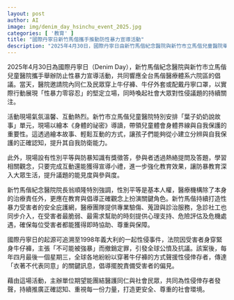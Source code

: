```yaml
---
layout: post
author: AI
image: img/denim_day_hsinchu_event_2025.jpg
categories: [ '教育' ]
title: "國際丹寧日新竹馬偕攜手推動防性暴力宣導活動"
description: "2025年4月30日，國際丹寧日由新竹馬偕紀念醫院與新竹市立馬偕兒童醫院舉辦防止性暴力宣導，喚起大眾關注。現場透過故事導讀、互動問答及穿著牛仔布響應，推廣性別平等教育，支持性侵倖存者，彰顯醫療團隊全方位守護受害者安全與尊嚴的決心。"
---
```

2025年4月30日為國際丹寧日（Denim Day），新竹馬偕紀念醫院與新竹市立馬偕兒童醫院攜手舉辦防止性暴力宣導活動，共同響應全台馬偕醫療體系六院區的倡議。當天，醫院邀請院內同仁及民眾穿上牛仔褲、牛仔外套或配戴丹寧口罩，以實際行動展現「性暴力零容忍」的堅定立場，同時喚起社會大眾對性侵議題的持續關注。

活動現場氣氛溫馨、互動熱烈。新竹市立馬偕兒童醫院特別安排「葉子奶奶說故事」單元，現場以繪本《身體的祕密》導讀，帶領兒童體會身體界線與自我保護的重要性。這透過繪本故事、輕鬆互動的方式，讓孩子們能夠從小建立分辨與自我保護的正確認知，提升其自我防衛能力。

此外，現場設有性別平等與防暴知識有獎徵答，參與者透過熱絡提問及答題，學習相關觀念，只要完成互動還能獲得宣導小禮，進一步強化教育效果，讓防暴教育深入大眾生活，提升議題的能見度與參與度。

新竹馬偕紀念醫院院長翁順隆特別強調，性別平等是基本人權，醫療機構除了本身的治療責任外，更應在教育與倡導正確觀念上扮演關鍵角色。新竹馬偕持續打造性暴力受害者的安全庇護網，醫療團隊提供專業驗傷、蒐證與診治服務，急診社工也同步介入，在受害者最脆弱、最需求幫助的時刻提供心理支持、危險評估及危機處遇，確保每位受害者都能獲得即時協助、尊重與保障。

國際丹寧日的起源可追溯至1998年義大利的一起性侵事件，法院因受害者身穿緊身牛仔褲，主張「不可能被強暴」而撤銷定罪，引發全球公憤及抗議。該案後，每年四月最後一個星期三，全球各地紛紛以穿著牛仔褲的方式聲援性侵倖存者，傳達「衣著不代表同意」的關鍵訊息，倡導擺脫責備受害者的偏見。

藉由這場活動，主辦單位期望能團結醫護同仁與社會民眾，共同為性侵倖存者發聲，持續推廣正確認知、重視每一份力量，打造更安全、尊重的社會環境。